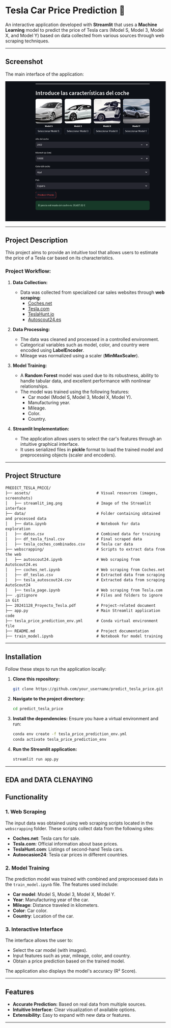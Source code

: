 # Tesla Car Price Prediction 🚗

An interactive application developed with **Streamlit** that uses a **Machine Learning** model to predict the price of Tesla cars (Model S, Model 3, Model X, and Model Y) based on data collected from various sources through web scraping techniques.

---

## Screenshot

The main interface of the application:

![Streamlit Interface](assets/streamlit_img.png)

---

## Project Description

This project aims to provide an intuitive tool that allows users to estimate the price of a Tesla car based on its characteristics.

### Project Workflow:
1. **Data Collection:**
   - Data was collected from specialized car sales websites through **web scraping**:
     - [Coches.net](https://www.coches.net)
     - [Tesla.com](https://www.tesla.com)
     - [TeslaHunt.io](https://www.teslahunt.io)
     - [Autoscout24.es](https://www.autoscout24.es/)

2. **Data Processing:**
   - The data was cleaned and processed in a controlled environment.
   - Categorical variables such as model, color, and country were encoded using **LabelEncoder**.
   - Mileage was normalized using a scaler (**MinMaxScaler**).

3. **Model Training:**
   - A **Random Forest** model was used due to its robustness, ability to handle tabular data, and excellent performance with nonlinear relationships.
   - The model was trained using the following features:
     - Car model (Model S, Model 3, Model X, Model Y).
     - Manufacturing year.
     - Mileage.
     - Color.
     - Country.

4. **Streamlit Implementation:**
   - The application allows users to select the car's features through an intuitive graphical interface.
   - It uses serialized files in **pickle** format to load the trained model and preprocessing objects (scaler and encoders).

---

## Project Structure

```
PREDICT_TESLA_PRICE/
├── assets/                             # Visual resources (images, screenshots)
│   ├── streamlit_img.png               # Image of the Streamlit interface
├── data/                               # Folder containing obtained and processed data
│   ├── data.ipynb                      # Notebook for data exploration
│   ├── datos.csv                       # Combined data for training
│   ├── df_tesla_final.csv              # Final scraped data
│   ├── tesla_coches_combinados.csv     # Tesla car data
├── webscrapping/                       # Scripts to extract data from the web
|   ├── autoscout24.ipynb               # Web scraping from AutoScout24.es
│   ├── coches_net.ipynb                # Web scraping from Coches.net
│   ├── df_teslas.csv                   # Extracted data from scraping
│   ├── tesla_autoscout24.csv           # Extracted data from scraping AutoScout24
│   ├── tesla_page.ipynb                # Web scraping from Tesla.com
├── .gitignore                          # Files and folders to ignore in Git
├── 20241128_Proyecto_Tesla.pdf         # Project-related document
├── app.py                              # Main Streamlit application code
├── tesla_price_prediction_env.yml      # Conda virtual environment file
├── README.md                           # Project documentation
├── train_model.ipynb                   # Notebook for model training
```

---

## Installation

Follow these steps to run the application locally:

1. **Clone this repository:**
   ```bash
   git clone https://github.com/your_username/predict_tesla_price.git
   ```

2. **Navigate to the project directory:**
   ```bash
   cd predict_tesla_price
   ```

3. **Install the dependencies:**
   Ensure you have a virtual environment and run:
   ```bash
   conda env create -f tesla_price_prediction_env.yml
   conda activate tesla_price_prediction_env
   ```

4. **Run the Streamlit application:**
   ```bash
   streamlit run app.py
   ```

---

## EDA and DATA CLENAYING


## Functionality

### **1. Web Scraping**
The input data was obtained using web scraping scripts located in the `webscrapping` folder. These scripts collect data from the following sites:
- **Coches.net**: Tesla cars for sale.
- **Tesla.com**: Official information about base prices.
- **TeslaHunt.com**: Listings of second-hand Tesla cars.
- **Autoocasion24**: Tesla car prices in different countries.

### **2. Model Training**
The prediction model was trained with combined and preprocessed data in the `train_model.ipynb` file. The features used include:
- **Car model**: Model S, Model 3, Model X, Model Y.
- **Year**: Manufacturing year of the car.
- **Mileage**: Distance traveled in kilometers.
- **Color**: Car color.
- **Country**: Location of the car.

### **3. Interactive Interface**
The interface allows the user to:
- Select the car model (with images).
- Input features such as year, mileage, color, and country.
- Obtain a price prediction based on the trained model.

The application also displays the model's accuracy (R² Score).

---

## Features

- **Accurate Prediction:** Based on real data from multiple sources.
- **Intuitive Interface:** Clear visualization of available options.
- **Extensibility:** Easy to expand with new data or features.

---
